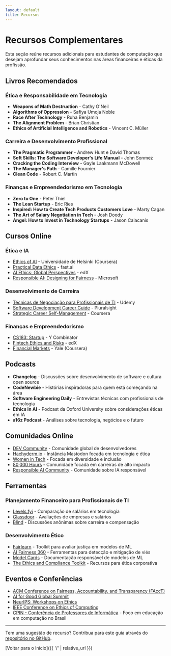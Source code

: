 ```yaml
---
layout: default
title: Recursos
---
```


# Recursos Complementares

Esta seção reúne recursos adicionais para estudantes de computação que desejam aprofundar seus conhecimentos nas áreas financeiras e éticas da profissão.

## Livros Recomendados

### Ética e Responsabilidade em Tecnologia

- **Weapons of Math Destruction** - Cathy O'Neil
- **Algorithms of Oppression** - Safiya Umoja Noble
- **Race After Technology** - Ruha Benjamin
- **The Alignment Problem** - Brian Christian
- **Ethics of Artificial Intelligence and Robotics** - Vincent C. Müller

### Carreira e Desenvolvimento Profissional

- **The Pragmatic Programmer** - Andrew Hunt e David Thomas
- **Soft Skills: The Software Developer's Life Manual** - John Sonmez
- **Cracking the Coding Interview** - Gayle Laakmann McDowell
- **The Manager's Path** - Camille Fournier
- **Clean Code** - Robert C. Martin

### Finanças e Empreendedorismo em Tecnologia

- **Zero to One** - Peter Thiel
- **The Lean Startup** - Eric Ries
- **Inspired: How to Create Tech Products Customers Love** - Marty Cagan
- **The Art of Salary Negotiation in Tech** - Josh Doody
- **Angel: How to Invest in Technology Startups** - Jason Calacanis

## Cursos Online

### Ética e IA

- [Ethics of AI](https://www.coursera.org/learn/ethics-of-ai) - Universidade de Helsinki (Coursera)
- [Practical Data Ethics](https://ethics.fast.ai/) - fast.ai
- [AI Ethics: Global Perspectives](https://www.edx.org/course/ai-ethics-global-perspectives) - edX
- [Responsible AI: Designing for Fairness](https://www.microsoft.com/en-us/ai/responsible-ai-resources) - Microsoft

### Desenvolvimento de Carreira

- [Técnicas de Negociação para Profissionais de TI](https://www.udemy.com/course/negociacao-ti/) - Udemy
- [Software Development Career Guide](https://www.pluralsight.com/paths/software-development-career-guide) - Pluralsight
- [Strategic Career Self-Management](https://www.coursera.org/learn/strategic-career-self-management) - Coursera

### Finanças e Empreendedorismo

- [CS183: Startup](https://startupclass.samaltman.com/) - Y Combinator
- [Fintech Ethics and Risks](https://www.edx.org/course/fintech-ethics-and-risks) - edX
- [Financial Markets](https://www.coursera.org/learn/financial-markets-global) - Yale (Coursera)

## Podcasts

- **Changelog** - Discussões sobre desenvolvimento de software e cultura open source
- **CodeNewbie** - Histórias inspiradoras para quem está começando na área
- **Software Engineering Daily** - Entrevistas técnicas com profissionais de tecnologia
- **Ethics in AI** - Podcast da Oxford University sobre considerações éticas em IA
- **a16z Podcast** - Análises sobre tecnologia, negócios e o futuro

## Comunidades Online

- [DEV Community](https://dev.to/) - Comunidade global de desenvolvedores
- [Hachyderm.io](https://hachyderm.io/) - Instância Mastodon focada em tecnologia e ética
- [Women in Tech](https://womenintechnology.org/) - Focada em diversidade e inclusão
- [80,000 Hours](https://80000hours.org/) - Comunidade focada em carreiras de alto impacto
- [Responsible AI Community](https://www.responsibleaicommunity.ai/) - Comunidade sobre IA responsável

## Ferramentas

### Planejamento Financeiro para Profissionais de TI

- [Levels.fyi](https://www.levels.fyi/) - Comparação de salários em tecnologia
- [Glassdoor](https://www.glassdoor.com.br/) - Avaliações de empresas e salários
- [Blind](https://www.teamblind.com/) - Discussões anônimas sobre carreira e compensação

### Desenvolvimento Ético

- [Fairlearn](https://fairlearn.org/) - Toolkit para avaliar justiça em modelos de ML
- [AI Fairness 360](https://github.com/Trusted-AI/AIF360) - Ferramentas para detecção e mitigação de viés
- [Model Cards](https://modelcards.withgoogle.com/about) - Documentação responsável de modelos de ML
- [The Ethics and Compliance Toolkit](https://ethisphere.com/what-we-do/ethics-compliance-toolkit/) - Recursos para ética corporativa

## Eventos e Conferências

- [ACM Conference on Fairness, Accountability, and Transparency (FAccT)](https://facctconference.org/)
- [AI for Good Global Summit](https://aiforgood.itu.int/)
- [NeurIPS: Workshops on Ethics](https://nips.cc/)
- [IEEE Conference on Ethics of Computing](https://www.computer.org/conferences/organize-a-conference/ethics)
- [CPIN - Conferência de Professores de Informática](https://cpin.sbc.org.br/) - Foco em educação em computação no Brasil

---

Tem uma sugestão de recurso? Contribua para este guia através do [repositório no GitHub](https://github.com/Lucasdoreac/guia-financeiro-etico-computacao).

[Voltar para o Início]({{ '/' | relative_url }})
